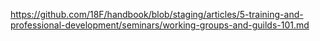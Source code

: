 ---
---
https://github.com/18F/handbook/blob/staging/articles/5-training-and-professional-development/seminars/working-groups-and-guilds-101.md